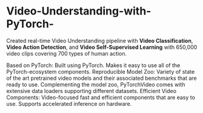 # Video-Understanding-with-PyTorch-
Created real-time Video Understanding pipeline with **Video Classification**, **Video Action Detection**, and **Video Self-Supervised Learning** with 650,000 video clips covering 700 types of human action.

Based on PyTorch: Built using PyTorch. Makes it easy to use all of the PyTorch-ecosystem components.
Reproducible Model Zoo: Variety of state of the art pretrained video models and their associated benchmarks that are ready to use. Complementing the model zoo, PyTorchVideo comes with extensive data loaders supporting different datasets.
Efficient Video Components: Video-focused fast and efficient components that are easy to use. Supports accelerated inference on hardware.
